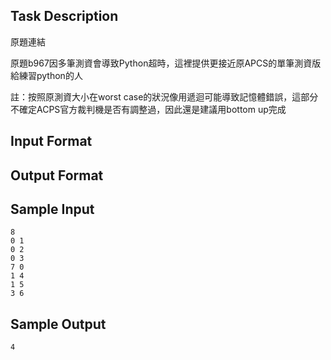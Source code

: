 ## Task Description

原題連結

原題b967因多筆測資會導致Python超時，這裡提供更接近原APCS的單筆測資版給練習python的人

註：按照原測資大小在worst case的狀況像用遞迴可能導致記憶體錯誤，這部分不確定ACPS官方裁判機是否有調整過，因此還是建議用bottom up完成

## Input Format



## Output Format



## Sample Input

    8
    0 1
    0 2
    0 3
    7 0
    1 4
    1 5
    3 6

## Sample Output

    4